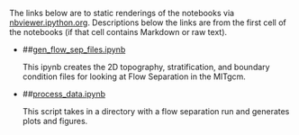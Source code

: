 The links below are to static renderings of the notebooks via
[nbviewer.ipython.org](http://nbviewer.ipython.org/).
Descriptions below the links are from the first cell of the notebooks
(if that cell contains Markdown or raw text).

* ##[gen_flow_sep_files.ipynb](http://nbviewer.ipython.org/urls/bitbucket.org/canyonsubc/flow_separation/raw/tip/notebooks_2D_runs/gen_flow_sep_files.ipynb)  
    
    This ipynb creates the 2D topography, stratification, and boundary condition files for looking at Flow Separation in the MITgcm.  

* ##[process_data.ipynb](http://nbviewer.ipython.org/urls/bitbucket.org/canyonsubc/flow_separation/raw/tip/notebooks_2D_runs/process_data.ipynb)  
    
    This script takes in a directory with a flow separation run and generates plots and figures.  

